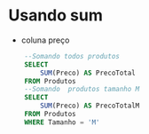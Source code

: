 # Usando sum
* coluna preço
```sql
    --Somando todos produtos
    SELECT 
        SUM(Preco) AS PrecoTotal
    FROM Produtos
    --Somando  produtos tamanho M
    SELECT 
        SUM(Preco) AS PrecoTotalM
    FROM Produtos
    WHERE Tamanho = 'M'
```